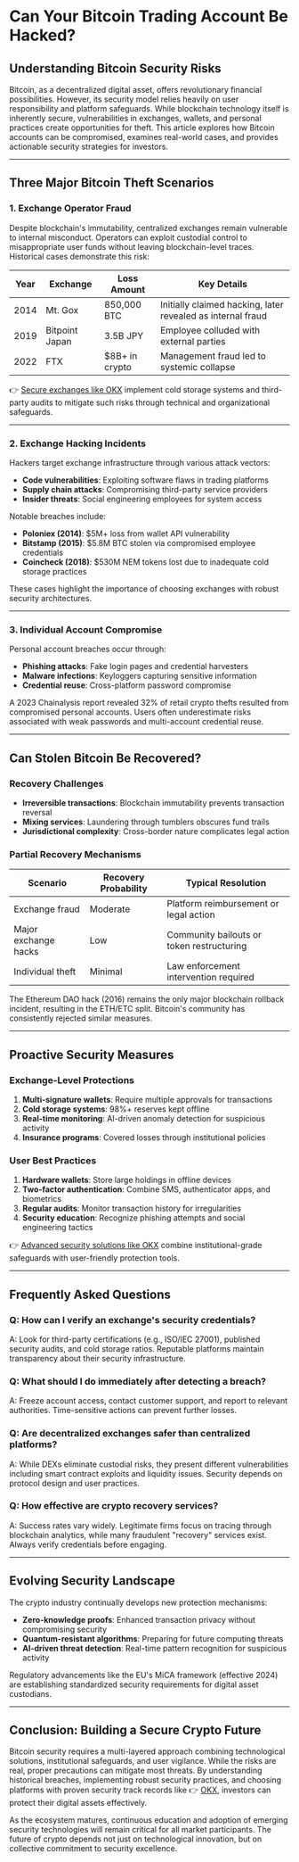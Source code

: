 # Can Your Bitcoin Trading Account Be Hacked?

## Understanding Bitcoin Security Risks  

Bitcoin, as a decentralized digital asset, offers revolutionary financial possibilities. However, its security model relies heavily on user responsibility and platform safeguards. While blockchain technology itself is inherently secure, vulnerabilities in exchanges, wallets, and personal practices create opportunities for theft. This article explores how Bitcoin accounts can be compromised, examines real-world cases, and provides actionable security strategies for investors.

---

## Three Major Bitcoin Theft Scenarios  

### 1. Exchange Operator Fraud  

Despite blockchain's immutability, centralized exchanges remain vulnerable to internal misconduct. Operators can exploit custodial control to misappropriate user funds without leaving blockchain-level traces. Historical cases demonstrate this risk:

| Year | Exchange | Loss Amount | Key Details |
|------|----------|-------------|-------------|
| 2014 | Mt. Gox | 850,000 BTC | Initially claimed hacking, later revealed as internal fraud |
| 2019 | Bitpoint Japan | 3.5B JPY | Employee colluded with external parties |
| 2022 | FTX | $8B+ in crypto | Management fraud led to systemic collapse |

👉 [Secure exchanges like OKX](https://bit.ly/okx-bonus) implement cold storage systems and third-party audits to mitigate such risks through technical and organizational safeguards.

---

### 2. Exchange Hacking Incidents  

Hackers target exchange infrastructure through various attack vectors:
- **Code vulnerabilities**: Exploiting software flaws in trading platforms
- **Supply chain attacks**: Compromising third-party service providers
- **Insider threats**: Social engineering employees for system access

Notable breaches include:
- **Poloniex (2014)**: $5M+ loss from wallet API vulnerability
- **Bitstamp (2015)**: $5.8M BTC stolen via compromised employee credentials
- **Coincheck (2018)**: $530M NEM tokens lost due to inadequate cold storage practices

These cases highlight the importance of choosing exchanges with robust security architectures.

---

### 3. Individual Account Compromise  

Personal account breaches occur through:
- **Phishing attacks**: Fake login pages and credential harvesters
- **Malware infections**: Keyloggers capturing sensitive information
- **Credential reuse**: Cross-platform password compromise

A 2023 Chainalysis report revealed 32% of retail crypto thefts resulted from compromised personal accounts. Users often underestimate risks associated with weak passwords and multi-account credential reuse.

---

## Can Stolen Bitcoin Be Recovered?  

### Recovery Challenges  
- **Irreversible transactions**: Blockchain immutability prevents transaction reversal
- **Mixing services**: Laundering through tumblers obscures fund trails
- **Jurisdictional complexity**: Cross-border nature complicates legal action

### Partial Recovery Mechanisms  
| Scenario | Recovery Probability | Typical Resolution |
|---------|----------------------|--------------------|
| Exchange fraud | Moderate | Platform reimbursement or legal action |
| Major exchange hacks | Low | Community bailouts or token restructuring |
| Individual theft | Minimal | Law enforcement intervention required |

The Ethereum DAO hack (2016) remains the only major blockchain rollback incident, resulting in the ETH/ETC split. Bitcoin's community has consistently rejected similar measures.

---

## Proactive Security Measures  

### Exchange-Level Protections  
1. **Multi-signature wallets**: Require multiple approvals for transactions
2. **Cold storage systems**: 98%+ reserves kept offline
3. **Real-time monitoring**: AI-driven anomaly detection for suspicious activity
4. **Insurance programs**: Covered losses through institutional policies

### User Best Practices  
1. **Hardware wallets**: Store large holdings in offline devices
2. **Two-factor authentication**: Combine SMS, authenticator apps, and biometrics
3. **Regular audits**: Monitor transaction history for irregularities
4. **Security education**: Recognize phishing attempts and social engineering tactics

👉 [Advanced security solutions like OKX](https://bit.ly/okx-bonus) combine institutional-grade safeguards with user-friendly protection tools.

---

## Frequently Asked Questions  

### Q: How can I verify an exchange's security credentials?  
A: Look for third-party certifications (e.g., ISO/IEC 27001), published security audits, and cold storage ratios. Reputable platforms maintain transparency about their security infrastructure.

### Q: What should I do immediately after detecting a breach?  
A: Freeze account access, contact customer support, and report to relevant authorities. Time-sensitive actions can prevent further losses.

### Q: Are decentralized exchanges safer than centralized platforms?  
A: While DEXs eliminate custodial risks, they present different vulnerabilities including smart contract exploits and liquidity issues. Security depends on protocol design and user practices.

### Q: How effective are crypto recovery services?  
A: Success rates vary widely. Legitimate firms focus on tracing through blockchain analytics, while many fraudulent "recovery" services exist. Always verify credentials before engaging.

---

## Evolving Security Landscape  

The crypto industry continually develops new protection mechanisms:
- **Zero-knowledge proofs**: Enhanced transaction privacy without compromising security
- **Quantum-resistant algorithms**: Preparing for future computing threats
- **AI-driven threat detection**: Real-time pattern recognition for suspicious activity

Regulatory advancements like the EU's MiCA framework (effective 2024) are establishing standardized security requirements for digital asset custodians.

---

## Conclusion: Building a Secure Crypto Future  

Bitcoin security requires a multi-layered approach combining technological solutions, institutional safeguards, and user vigilance. While the risks are real, proper precautions can mitigate most threats. By understanding historical breaches, implementing robust security practices, and choosing platforms with proven security track records like 👉 [OKX](https://bit.ly/okx-bonus), investors can protect their digital assets effectively.

As the ecosystem matures, continuous education and adoption of emerging security technologies will remain critical for all market participants. The future of crypto depends not just on technological innovation, but on collective commitment to security excellence.